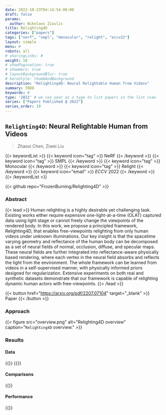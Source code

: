 ```yaml
---
date: 2022-10-23T04:14:54-08:00
draft: false
params:
  author: Nikolaos Zioulis
title: Relighting4D
categories: ["papers"]
tags: ["nerf", "smpl", "monocular", "relight", "eccv22"]
layout: simple
menu: #
robots: all
# sharingLinks: #
weight: 10
# showPagination: true
# showHero: true
# layoutBackgroundBlur: true
# heroStyle: thumbAndBackground
description: "Relighting4D: Neural Relightable Human from Videos"
summary: TODO
keywords: #
type: '2022' # we use year as a type to list papers in the list view
series: ["Papers Published @ 2022"]
series_order: 19
---
```


## `Relighting4D`: Neural Relightable Human from Videos

> Zhaoxi Chen, Ziwei Liu

{{< keywordList >}}
{{< keyword icon="tag" >}} NeRF {{< /keyword >}}
{{< keyword icon="tag" >}} SMPL  {{< /keyword >}}
{{< keyword icon="tag" >}} Monocular {{< /keyword >}}
{{< keyword icon="tag" >}} Relight {{< /keyword >}}
{{< keyword icon="email" >}} *ECCV* 2022 {{< /keyword >}}
{{< /keywordList >}}

{{< github repo="FrozenBurning/Relighting4D" >}}

### Abstract
{{< lead >}}
Human relighting is a highly desirable yet challenging task. Existing works either require expensive one-light-at-a-time (OLAT) captured data using light stage or cannot freely change the viewpoints of the rendered body. In this work, we propose a principled framework, Relighting4D, that enables free-viewpoints relighting from only human videos under unknown illuminations. Our key insight is that the spacetime varying geometry and reflectance of the human body can be decomposed as a set of neural fields of normal, occlusion, diffuse, and specular maps. These neural fields are further integrated into reflectance-aware physically based rendering, where each vertex in the neural field absorbs and reflects the light from the environment. The whole framework can be learned from videos in a self-supervised manner, with physically informed priors designed for regularization. Extensive experiments on both real and synthetic datasets demonstrate that our framework is capable of relighting dynamic human actors with free-viewpoints.
{{< /lead >}}

{{< button href="https://arxiv.org/pdf/2207.07104" target="_blank" >}}
Paper
{{< /button >}}

### Approach

{{< figure
    src="overview.png"
    alt="Relighting4D overview"
    caption="`Relighting4D` overview."
    >}}

### Results

#### Data
{{<badge label="test" message="ZJU_MOCAP" color="yellowgreen" logo="github" link="https://github.com/zju3dv/neuralbody/blob/master/INSTALL.md#zju-mocap-dataset" target="_blank">}}
{{<badge label="test" message="PeopleSnapshot" color="lightblue" logo="link" link="https://graphics.tu-bs.de/people-snapshot" target="_blank">}}

#### Comparisons
{{<badge label="body--NeRF" message="NeuralBody" color="coral" logo="github" link="https://github.com/zju3dv/neuralbody" target="_blank">}}

#### Performance
{{<badge label="train" message="V100" color="informational" logo="link" >}}